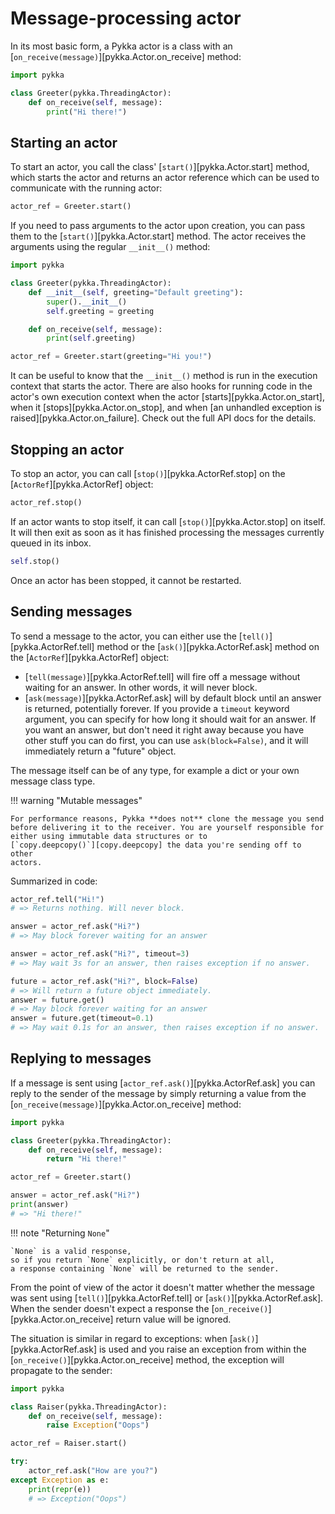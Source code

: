 # Message-processing actor

In its most basic form,
a Pykka actor is a class with
an [`on_receive(message)`][pykka.Actor.on_receive] method:

```py
import pykka

class Greeter(pykka.ThreadingActor):
    def on_receive(self, message):
        print("Hi there!")
```

## Starting an actor

To start an actor,
you call the class' [`start()`][pykka.Actor.start] method,
which starts the actor and returns an actor reference
which can be used to communicate with the running actor:

```py
actor_ref = Greeter.start()
```

If you need to pass arguments to the actor upon creation,
you can pass them to the [`start()`][pykka.Actor.start] method.
The actor receives the arguments using the regular `__init__()` method:

```py
import pykka

class Greeter(pykka.ThreadingActor):
    def __init__(self, greeting="Default greeting"):
        super().__init__()
        self.greeting = greeting

    def on_receive(self, message):
        print(self.greeting)

actor_ref = Greeter.start(greeting="Hi you!")
```

It can be useful to know that the `__init__()` method
is run in the execution context that starts the actor.
There are also hooks for running code in the actor's own execution context
when the actor [starts][pykka.Actor.on_start],
when it [stops][pykka.Actor.on_stop],
and when [an unhandled exception is raised][pykka.Actor.on_failure].
Check out the full API docs for the details.

## Stopping an actor

To stop an actor,
you can call [`stop()`][pykka.ActorRef.stop]
on the [`ActorRef`][pykka.ActorRef] object:

```py
actor_ref.stop()
```

If an actor wants to stop itself,
it can call [`stop()`][pykka.Actor.stop] on itself.
It will then exit as soon as it has finished processing
the messages currently queued in its inbox.

```py
self.stop()
```

Once an actor has been stopped, it cannot be restarted.

## Sending messages

To send a message to the actor, you can either use the
[`tell()`][pykka.ActorRef.tell] method or the
[`ask()`][pykka.ActorRef.ask] method on the
[`ActorRef`][pykka.ActorRef] object:

- [`tell(message)`][pykka.ActorRef.tell] will fire off a message without waiting for an
  answer. In other words, it will never block.
- [`ask(message)`][pykka.ActorRef.ask] will by default block until an answer is
  returned, potentially forever. If you provide a `timeout` keyword argument,
  you can specify for how long it should wait for an answer. If you want an
  answer, but don't need it right away because you have other stuff you can do
  first, you can use `ask(block=False)`, and it will immediately return a
  "future" object.

The message itself can be of any type, for example a dict or your own
message class type.

!!! warning "Mutable messages"

    For performance reasons, Pykka **does not** clone the message you send
    before delivering it to the receiver. You are yourself responsible for
    either using immutable data structures or to
    [`copy.deepcopy()`][copy.deepcopy] the data you're sending off to other
    actors.

Summarized in code:

```py
actor_ref.tell("Hi!")
# => Returns nothing. Will never block.

answer = actor_ref.ask("Hi?")
# => May block forever waiting for an answer

answer = actor_ref.ask("Hi?", timeout=3)
# => May wait 3s for an answer, then raises exception if no answer.

future = actor_ref.ask("Hi?", block=False)
# => Will return a future object immediately.
answer = future.get()
# => May block forever waiting for an answer
answer = future.get(timeout=0.1)
# => May wait 0.1s for an answer, then raises exception if no answer.
```

## Replying to messages

If a message is sent using [`actor_ref.ask()`][pykka.ActorRef.ask] you can reply
to the sender of the message by simply returning a value from the
[`on_receive(message)`][pykka.Actor.on_receive] method:

```py
import pykka

class Greeter(pykka.ThreadingActor):
    def on_receive(self, message):
        return "Hi there!"

actor_ref = Greeter.start()

answer = actor_ref.ask("Hi?")
print(answer)
# => "Hi there!"
```

!!! note "Returning `None`"

    `None` is a valid response,
    so if you return `None` explicitly, or don't return at all,
    a response containing `None` will be returned to the sender.

From the point of view of the actor it doesn't matter whether the
message was sent using [`tell()`][pykka.ActorRef.tell]
or [`ask()`][pykka.ActorRef.ask].
When the sender doesn't expect a response the
[`on_receive()`][pykka.Actor.on_receive] return value will be ignored.

The situation is similar in regard to exceptions:
when [`ask()`][pykka.ActorRef.ask] is used and you raise an exception from
within the [`on_receive()`][pykka.Actor.on_receive] method,
the exception will propagate to the sender:

```py
import pykka

class Raiser(pykka.ThreadingActor):
    def on_receive(self, message):
        raise Exception("Oops")

actor_ref = Raiser.start()

try:
    actor_ref.ask("How are you?")
except Exception as e:
    print(repr(e))
    # => Exception("Oops")
```

